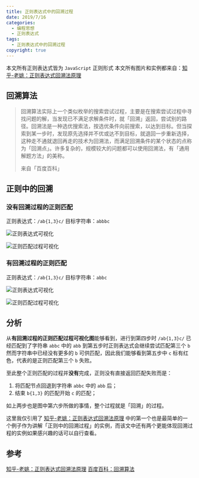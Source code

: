 ```yaml
---
title: 正则表达式中的回溯过程
date: 2019/7/16
categories:
  - 编程思想
  - 正则表达式
tags:
  - 正则表达式中的回溯过程
copyright: true
---
```


本文所有正则表达式皆为 `JavaScript` 正则形式
本文所有图片和实例都来自：[知乎-老姚：正则表达式回溯法原理][3]

## 回溯算法

> 回溯算法实际上一个类似枚举的搜索尝试过程，主要是在搜索尝试过程中寻找问题的解，当发现已不满足求解条件时，就「回溯」返回，尝试别的路径。回溯法是一种选优搜索法，按选优条件向前搜索，以达到目标。但当探索到某一步时，发现原先选择并不优或达不到目标，就退回一步重新选择，这种走不通就退回再走的技术为回溯法，而满足回溯条件的某个状态的点称为「回溯点」。许多复杂的，规模较大的问题都可以使用回溯法，有「通用解题方法」的美称。
> 
> 来自「百度百科」

## 正则中的回溯

### 没有回溯过程的正则匹配

正则表达式：`/ab{1,3}c/`
目标字符串：`abbbc`

![正则表达式可视化][1]

![正则匹配过程可视化][2]

### 有回溯过程的正则匹配

正则表达式：`/ab{1,3}c/`
目标字符串：`abbc`

![正则表达式可视化][1]

![正则匹配过程可视化][5]

## 分析

从**有回溯过程的正则匹配过程可视化图**能够看到，进行到第四步时 `/ab{1,3}c/` 已经匹配到了字符串 `abbc` 中的 `abb` 到第五步时正则表达式会继续尝试匹配第三个 `b` 然而字符串中已经没有更多的 `b` 可供匹配，因此我们能够看到第五步中 `c` 标有红色，代表的是正则匹配第三个 `b` 失败。

至此整个正则匹配的过程并**没有**完成，正则没有直接返回匹配失败而是：

1. 将匹配节点回退到字符串 `abbc` 中的 `abb` 后；
2. 结束 `b{1,3}` 的匹配开始 `c` 的匹配；

如上两步也是图中第六步所做的事情，整个过程就是「回溯」的过程。

这里我仅引用了 [知乎-老姚：正则表达式回溯法原理][3] 中的第一个也是最简单的一个例子作为讲解「正则中的回溯过程」的实例，而该文中还有两个更能体现回溯过程的实例如果感兴趣的话可以自行查看。

## 参考

[知乎-老姚：正则表达式回溯法原理][3]
[百度百科：回溯算法][4]

[1]: https://img.blanc.site//wiki/img/20190716092156.png
[2]: https://img.blanc.site//wiki/img/20190716092150.png
[3]: https://zhuanlan.zhihu.com/p/27417442
[4]: https://baike.baidu.com/item/%E5%9B%9E%E6%BA%AF%E7%AE%97%E6%B3%95
[5]: https://img.blanc.site//wiki/img/20190716092715.png
